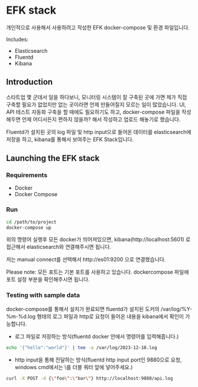 # EFK stack

개인적으로 사용해서 사용하려고 작성한 EFK docker-compose 및 환경 파일입니다.

Includes:

- Elasticsearch
- Fluentd
- Kibana

## Introduction

스타트업 몇 군데서 일을 하다보니, 모니터링 시스템이 잘 구축된 곳에 가면 제가 직접 구축할 필요가 없었지만 없는 곳이라면 언제 만들어질지 모르는 일이 많았습니다.
UI, API 테스트 자동화 구축을 할 때에도 필요하기도 하고, docker-compose 파일을 작성해두면 언제 어디서든지 편하지 않을까? 해서 작성하고 업로드 해놓기로 했습니다.

Fluentd가 설치된 곳의 log 파일 및 http input으로 들어온 데이터를 elasticsearch에 저장을 하고, kibana를 통해서 보여주는 EFK Stack입니다.

## Launching the EFK stack

### Requirements

- Docker
- Docker Compose

### Run

```bash
cd /path/to/project
docker-compose up
```

위의 명령어 실행후 모든 docker가 띄어져있으면, kibana(http://localhost:5601) 로 접근해서 elasticsearch와 연결해주시면 됩니다.

저는 manual connect를 선택해서 http://es01:9200 으로 연결했습니다.

Please note: 모든 포트는 기본 포트를 사용하고 있습니다. dockercompose 파일에 포트 설정 부분을 확인해주시면 됩니다.

### Testing with sample data

docker-compose를 통해서 설치가 완료되면 fluentd가 설치된 도커의 /var/log/%Y-%m-%d.log 형태의 로그 파일과 http로 요청이 들어온 내용을 kibana에서 확인이 가능합니다.

- 로그 파일로 저장하는 방식(fluentd docker 안에서 명령어를 입력해줍니다.)

```bash
echo '{"hello":"world"}' | tee -a /var/log/2023-12-10.log
```
- http input을 통해 전달하는 방식(fluentd http input port인 9880으로 요청, windows cmd에서는 \를 더블 쿼터 앞에 넣어주세요.)

```bash
curl -X POST -d {\"foo\":\"bar\"} http://localhost:9880/api.log
```
